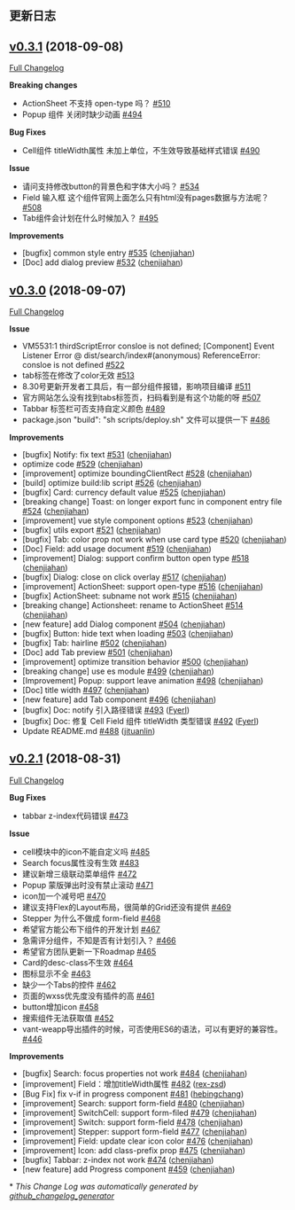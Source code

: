 ## 更新日志

## [v0.3.1](https://github.com/youzan/vant-weapp/tree/v0.3.1) (2018-09-08)
[Full Changelog](https://github.com/youzan/vant-weapp/compare/v0.3.0...v0.3.1)

**Breaking changes**

- ActionSheet 不支持 open-type 吗？ [\#510](https://github.com/youzan/vant-weapp/issues/510)
- Popup 组件 关闭时缺少动画 [\#494](https://github.com/youzan/vant-weapp/issues/494)

**Bug Fixes**

- Cell组件 titleWidth属性 未加上单位，不生效导致基础样式错误 [\#490](https://github.com/youzan/vant-weapp/issues/490)

**Issue**

- 请问支持修改button的背景色和字体大小吗？ [\#534](https://github.com/youzan/vant-weapp/issues/534)
- Field 输入框 这个组件官网上面怎么只有html没有pages数据与方法呢？ [\#508](https://github.com/youzan/vant-weapp/issues/508)
- Tab组件会计划在什么时候加入？ [\#495](https://github.com/youzan/vant-weapp/issues/495)

**Improvements**

- \[bugfix\] common style entry [\#535](https://github.com/youzan/vant-weapp/pull/535) ([chenjiahan](https://github.com/chenjiahan))
- \[Doc\] add dialog preview [\#532](https://github.com/youzan/vant-weapp/pull/532) ([chenjiahan](https://github.com/chenjiahan))

## [v0.3.0](https://github.com/youzan/vant-weapp/tree/v0.3.0) (2018-09-07)
[Full Changelog](https://github.com/youzan/vant-weapp/compare/v0.2.1...v0.3.0)

**Issue**

- VM5531:1 thirdScriptError consloe is not defined; \[Component\] Event Listener Error @ dist/search/index\#\(anonymous\) ReferenceError: consloe is not defined [\#522](https://github.com/youzan/vant-weapp/issues/522)
- tab标签在修改了color无效 [\#513](https://github.com/youzan/vant-weapp/issues/513)
- 8.30号更新开发者工具后，有一部分组件报错，影响项目编译 [\#511](https://github.com/youzan/vant-weapp/issues/511)
- 官方网站怎么没有找到tabs标签页，扫码看到是有这个功能的呀 [\#507](https://github.com/youzan/vant-weapp/issues/507)
- Tabbar 标签栏可否支持自定义颜色 [\#489](https://github.com/youzan/vant-weapp/issues/489)
- package.json "build": "sh scripts/deploy.sh" 文件可以提供一下 [\#486](https://github.com/youzan/vant-weapp/issues/486)

**Improvements**

- \[bugfix\] Notify: fix text [\#531](https://github.com/youzan/vant-weapp/pull/531) ([chenjiahan](https://github.com/chenjiahan))
- optimize code [\#529](https://github.com/youzan/vant-weapp/pull/529) ([chenjiahan](https://github.com/chenjiahan))
- \[improvement\] optimize boundingClientRect [\#528](https://github.com/youzan/vant-weapp/pull/528) ([chenjiahan](https://github.com/chenjiahan))
- \[build\] optimize build:lib script [\#526](https://github.com/youzan/vant-weapp/pull/526) ([chenjiahan](https://github.com/chenjiahan))
- \[bugfix\] Card: currency default value [\#525](https://github.com/youzan/vant-weapp/pull/525) ([chenjiahan](https://github.com/chenjiahan))
- \[breaking change\] Toast: on longer export func in component entry file [\#524](https://github.com/youzan/vant-weapp/pull/524) ([chenjiahan](https://github.com/chenjiahan))
- \[improvement\] vue style component options [\#523](https://github.com/youzan/vant-weapp/pull/523) ([chenjiahan](https://github.com/chenjiahan))
- \[bugfix\] utils export [\#521](https://github.com/youzan/vant-weapp/pull/521) ([chenjiahan](https://github.com/chenjiahan))
- \[bugfix\] Tab: color prop not work when use card type [\#520](https://github.com/youzan/vant-weapp/pull/520) ([chenjiahan](https://github.com/chenjiahan))
- \[Doc\] Field: add usage document [\#519](https://github.com/youzan/vant-weapp/pull/519) ([chenjiahan](https://github.com/chenjiahan))
- \[improvement\] Dialog: support confirm button open type [\#518](https://github.com/youzan/vant-weapp/pull/518) ([chenjiahan](https://github.com/chenjiahan))
- \[bugfix\] Dialog: close on click overlay [\#517](https://github.com/youzan/vant-weapp/pull/517) ([chenjiahan](https://github.com/chenjiahan))
- \[improvement\] ActionSheet: support open-type [\#516](https://github.com/youzan/vant-weapp/pull/516) ([chenjiahan](https://github.com/chenjiahan))
- \[bugfix\] ActionSheet: subname not work [\#515](https://github.com/youzan/vant-weapp/pull/515) ([chenjiahan](https://github.com/chenjiahan))
- \[breaking change\] Actionsheet: rename to ActionSheet [\#514](https://github.com/youzan/vant-weapp/pull/514) ([chenjiahan](https://github.com/chenjiahan))
- \[new feature\] add Dialog component [\#504](https://github.com/youzan/vant-weapp/pull/504) ([chenjiahan](https://github.com/chenjiahan))
- \[bugfix\] Button: hide text when loading [\#503](https://github.com/youzan/vant-weapp/pull/503) ([chenjiahan](https://github.com/chenjiahan))
- \[bugfix\] Tab: hairline [\#502](https://github.com/youzan/vant-weapp/pull/502) ([chenjiahan](https://github.com/chenjiahan))
- \[Doc\] add Tab preview [\#501](https://github.com/youzan/vant-weapp/pull/501) ([chenjiahan](https://github.com/chenjiahan))
- \[improvement\] optimize transition behavior [\#500](https://github.com/youzan/vant-weapp/pull/500) ([chenjiahan](https://github.com/chenjiahan))
- \[breaking change\] use es module [\#499](https://github.com/youzan/vant-weapp/pull/499) ([chenjiahan](https://github.com/chenjiahan))
- \[Improvement\] Popup: support leave animation [\#498](https://github.com/youzan/vant-weapp/pull/498) ([chenjiahan](https://github.com/chenjiahan))
- \[Doc\] title width [\#497](https://github.com/youzan/vant-weapp/pull/497) ([chenjiahan](https://github.com/chenjiahan))
- \[new feature\] add Tab component [\#496](https://github.com/youzan/vant-weapp/pull/496) ([chenjiahan](https://github.com/chenjiahan))
- \[bugfix\] Doc: notify 引入路径错误 [\#493](https://github.com/youzan/vant-weapp/pull/493) ([Fyerl](https://github.com/Fyerl))
- \[bugfix\] Doc: 修复 Cell Field 组件 titleWidth 类型错误 [\#492](https://github.com/youzan/vant-weapp/pull/492) ([Fyerl](https://github.com/Fyerl))
- Update README.md [\#488](https://github.com/youzan/vant-weapp/pull/488) ([jituanlin](https://github.com/jituanlin))

## [v0.2.1](https://github.com/youzan/vant-weapp/tree/v0.2.1) (2018-08-31)
[Full Changelog](https://github.com/youzan/vant-weapp/compare/v0.2.0...v0.2.1)

**Bug Fixes**

- tabbar z-index代码错误 [\#473](https://github.com/youzan/vant-weapp/issues/473)

**Issue**

- cell模块中的icon不能自定义吗 [\#485](https://github.com/youzan/vant-weapp/issues/485)
- Search focus属性没有生效 [\#483](https://github.com/youzan/vant-weapp/issues/483)
- 建议新增三级联动菜单组件 [\#472](https://github.com/youzan/vant-weapp/issues/472)
- Popup 蒙版弹出时没有禁止滚动 [\#471](https://github.com/youzan/vant-weapp/issues/471)
- icon加一个减号吧 [\#470](https://github.com/youzan/vant-weapp/issues/470)
- 建议支持Flex的Layout布局，很简单的Grid还没有提供 [\#469](https://github.com/youzan/vant-weapp/issues/469)
- Stepper 为什么不做成 form-field [\#468](https://github.com/youzan/vant-weapp/issues/468)
- 希望官方能公布下组件的开发计划 [\#467](https://github.com/youzan/vant-weapp/issues/467)
- 急需评分组件，不知是否有计划引入？ [\#466](https://github.com/youzan/vant-weapp/issues/466)
- 希望官方团队更新一下Roadmap [\#465](https://github.com/youzan/vant-weapp/issues/465)
- Card的desc-class不生效 [\#464](https://github.com/youzan/vant-weapp/issues/464)
- 图标显示不全 [\#463](https://github.com/youzan/vant-weapp/issues/463)
- 缺少一个Tabs的控件 [\#462](https://github.com/youzan/vant-weapp/issues/462)
- 页面的wxss优先度没有插件的高 [\#461](https://github.com/youzan/vant-weapp/issues/461)
- button增加icon [\#458](https://github.com/youzan/vant-weapp/issues/458)
- 搜索组件无法获取值 [\#452](https://github.com/youzan/vant-weapp/issues/452)
- vant-weapp导出插件的时候，可否使用ES6的语法，可以有更好的兼容性。 [\#446](https://github.com/youzan/vant-weapp/issues/446)

**Improvements**

- \[bugfix\] Search: focus properties not work [\#484](https://github.com/youzan/vant-weapp/pull/484) ([chenjiahan](https://github.com/chenjiahan))
- \[improvement\] Field：增加titleWidth属性 [\#482](https://github.com/youzan/vant-weapp/pull/482) ([rex-zsd](https://github.com/rex-zsd))
- \[Bug Fix\] fix v-if in progress component [\#481](https://github.com/youzan/vant-weapp/pull/481) ([hebingchang](https://github.com/hebingchang))
- \[improvement\] Search: support form-field [\#480](https://github.com/youzan/vant-weapp/pull/480) ([chenjiahan](https://github.com/chenjiahan))
- \[improvement\] SwitchCell: support form-filed [\#479](https://github.com/youzan/vant-weapp/pull/479) ([chenjiahan](https://github.com/chenjiahan))
- \[improvement\] Switch: support form-field [\#478](https://github.com/youzan/vant-weapp/pull/478) ([chenjiahan](https://github.com/chenjiahan))
- \[improvement\] Stepper: support form-field [\#477](https://github.com/youzan/vant-weapp/pull/477) ([chenjiahan](https://github.com/chenjiahan))
- \[improvement\] Field: update clear icon color [\#476](https://github.com/youzan/vant-weapp/pull/476) ([chenjiahan](https://github.com/chenjiahan))
- \[improvement\] Icon: add class-prefix prop [\#475](https://github.com/youzan/vant-weapp/pull/475) ([chenjiahan](https://github.com/chenjiahan))
- \[bugfix\] Tabbar: z-index not work [\#474](https://github.com/youzan/vant-weapp/pull/474) ([chenjiahan](https://github.com/chenjiahan))
- \[new feature\] add Progress component [\#459](https://github.com/youzan/vant-weapp/pull/459) ([chenjiahan](https://github.com/chenjiahan))



\* *This Change Log was automatically generated by [github_changelog_generator](https://github.com/skywinder/Github-Changelog-Generator)*